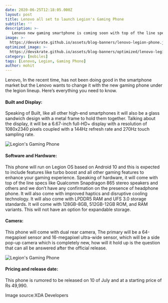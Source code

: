 ```yaml
---
date: 2020-06-25T12:18:05.000Z
layout: post
title: Lenovo all set to launch Legion's Gaming Phone
subtitle: ''
description: >-
   Lenovo new gaming smartphone is coming soon with top of the line specs
image: >-
  https://devskrate.github.io/assets/blog-banners/lenovo-legion-phone.jpg
optimized_image: >-
  https://devskrate.github.io/assets/blog-banners/optimized/lenovo-legion-phone.webp
category: [mobiles]
tags: [Lenovo, Legion, Gaming Phone]
author: mohit
---
```


Lenovo, In the recent time, has not been doing good in the smartphone market but the Lenovo wants to change it with the new gaming phone under the legion lineup. Here’s everything you need to know.

#### Built and Display:

Speaking of Built, like all other high-end smartphones it will also be a glass sandwich design with a metal frame to hold them together. Talking about the display, it will be a 6.67-inch full-HD+ display with a resolution of 1080x2340 pixels coupled with a 144Hz refresh rate and 270Hz touch sampling rate.

![Legion's Gaming Phone](https://devskrate.github.io/assets/images/Lenovo/lenovo-legion-gaming-g2.webp)

#### Software and Hardware:

This phone will run on Legion OS based on Android 10 and this is expected to include features like turbo boost and all other gaming features to enhance your gaming experience. Speaking of hardware, it will come with top of the line specs like Qualcomm Snapdragon 865 stereo speakers and others and we don’t have any confirmation on the presence of headphone phone. It will also come with improved haptics and disruptive cooling technology. It will also come with LPDDR5 RAM and UFS 3.0 storage standards. It will come with 128GB-8GB, 512GB-12GB ROM, and RAM variants. This will not have an option for expandable storage.

#### Camera:

This phone will come with dual rear camera, The primary will be a 64-megapixel sensor and 16-megapixel ultra-wide sensor, which will be a side pop-up camera which is completely new, how will it hold up is the question that can all be answered after the official release.

![Legion's Gaming Phone](https://devskrate.github.io/assets/images/Lenovo/lenovo-legion-gaming-g1.webp)

#### Pricing and release date:

This phone is rumored to be released on 10 of July and at a starting price of Rs 49,990.

Image source:XDA Developers
